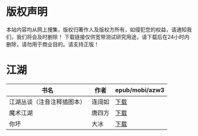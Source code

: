 # 版权声明

本站内容均从网上搜集，版权归著作人及版权方所有，如侵犯您的权益，请通知我们，我们将会及时删除！ 下载链接仅供宽带测试研究用途，请下载后在24小时内删除，请勿用于商业目的。请支持正版！

# 江湖

| 书名 | 作者 | epub/mobi/azw3 |
| --- | --- | --- |
| 江湖丛谈（注音注释插图本） | 连阔如 | [下载](https://url89.ctfile.com/f/31084289-1356984292-077343?p=8866) |
| 魔术江湖 | 唐四方 | [下载](https://url89.ctfile.com/f/31084289-1357032151-b0073a?p=8866) |
| 你坏 | 大冰 | [下载](https://url89.ctfile.com/f/31084289-1357022809-a0e444?p=8866) |

